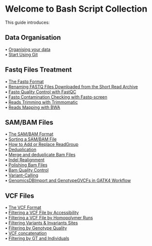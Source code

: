# Welcome to Bash Script Collection


This guide introduces:  

## Data Organisation
•	[Organising your data](organize-data.md)  
•	[Start Using Git](Git.md)  

## Fastq Files Treatment
•	[The Fastq Format](Fastq/Fastq.md)  
•	[Renaming FASTQ Files Downloaded from the Short Read Archive](Fastq/rename-fastq.md)  
•	[Fastq Quality Control with FastQC](Fastq/FastQC.md)  
•	[Fastq Contamination Checking with Fastq-screen](Fastq/Fastq-screen.md)  
•	[Reads Trimming with Trimmomatic](Fastq/Trimming.md)   
•	[Reads Mapping with BWA](Fastq/BWA.md)  

## SAM/BAM Files 
•	[The SAM/BAM Format](Bam/Bam.md)  
•	[Sorting a SAM/BAM File](Bam/sort-bam.md)  
•	[How to Add or Replace ReadGroup](Bam/add-or-replace-read-groups.md)  
•	[Deduplication](Bam/mark-duplicates.md)  
•	[Merge and deduplicate Bam Files](Bam/merge-and-mark-duplicates.md)  
•	[Indel Realignment](Bam/indel-realignment.md)  
•	[Polishing Bam Files](Bam/polishing.md)    
•	[Bam Quality Control](Bam/bam-qc.md)  
•	[Variant-Calling](Bam/variant-calling.md)  
•	[GenomicsDBImport and GenotypeGVCFs in GATK4 Workflow](Bam/genomicsdbimport.md)  

## VCF Files
•	[The VCF Format](Vcf/Vcf.md)  
•	[Filtering a VCF File by Accessibility](Vcf/accessibility.md)  
•	[Filtering a VCF File by Homopolymer Runs](Vcf/homopolymer.md)  
•	[Filtering Variants & Invariants Sites](Vcf/variants-invariants.md)  
•	[Filtering by Genotype Quality](Vcf/genotype-quality.md)  
•	[VCF concatenation](Vcf/concatenate.md)  
•	[Filtering by GT and Individuals](Vcf/gt-indv.md)  